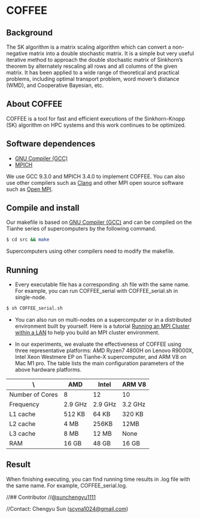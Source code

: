 # COFFEE
## Background
The SK algorithm is a matrix scaling algorithm which can convert a non-negative matrix into a double stochastic matrix. It is a simple but very useful iterative method to approach the double stochastic matrix of Sinkhorn’s theorem by alternately rescaling all rows and all columns of the given matrix. It has been applied to a wide range of theoretical and practical problems, including optimal transport problem, word mover’s distance (WMD), and Cooperative Bayesian, etc. 

## About COFFEE
COFFEE is a tool for fast and efficient executions of the Sinkhorn-Knopp (SK) algorithm on HPC systems and this work continues to be optimized. 

## Software dependences
* [GNU Compiler (GCC)](https://gcc.gnu.org/)
* [MPICH](https://mpich.org/)

We use GCC 9.3.0 and MPICH 3.4.0 to implement COFFEE. You can also use other compilers such as [Clang](https://clang.llvm.org/) and other MPI open source software such as [Open MPI](https://www.open-mpi.org/).

## Compile and install
Our makefile is based on [GNU Compiler (GCC)](https://gcc.gnu.org/) and can be compiled on the Tianhe series of supercomputers by the following command.
```bash
$ cd src && make
```
Supercomputers using other compilers need to modify the makefile.

## Running
* Every executable file has a corresponding .sh file with the same name.
For example, you can run COFFEE_serial with COFFEE_serial.sh in single-node.
```bash
$ sh COFFEE_serial.sh
```
* You can also run on multi-nodes on a supercomputer or in a distributed environment built by yourself. Here is a tutorial [Running an MPI Cluster within a LAN](https://mpitutorial.com/tutorials/running-an-mpi-cluster-within-a-lan/) to help you build an MPI cluster environment.

* In our experiments, we evaluate the effectiveness of COFFEE using three representative platforms: AMD Ryzen7 4800H on Lenovo R9000X, Intel Xeon Westmere EP on Tianhe-X supercomputer, and ARM V8 on Mac M1 pro. The table lists the main configuration parameters of the above hardware platforms.

\                |AMD    |Intel  |ARM V8 |
-----------------|-------|-------|-------|
Number of Cores  |8      |12     |10     |
Frequency        |2.9 GHz|2.9 GHz|3.2 GHz|
L1 cache         |512 KB |64 KB  |320 KB |
L2 cache         |4 MB   |256KB  |12MB   |
L3 cache         |8 MB   |12 MB  |None   |
RAM              |16 GB  |48 GB  |16 GB  |

## Result
When finishing executing, you can find running time results in .log file with the same name.
For example, COFFEE_serial.log.

//## Contributor
//[@sunchengyu1111](https://github.com/sunchengyu1111)

//Contact: Chengyu Sun (scyna1024@gmail.com)
